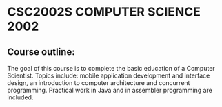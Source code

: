 # CSC2002S COMPUTER SCIENCE 2002

## Course outline:
The goal of this course is to complete the basic education of a Computer Scientist. Topics include:
mobile application development and interface design, an introduction to computer architecture and
concurrent programming. Practical work in Java and in assembler programming are included.